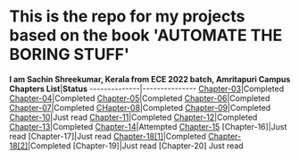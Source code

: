 # This is the repo for my projects based on the book 'AUTOMATE THE BORING STUFF' 

**I am Sachin Shreekumar, Kerala from ECE 2022 batch, Amritapuri Campus**
**Chapters List**|**Status**
--------------|---------------
[Chapter-03](https://github.com/sachin-bhai/amFOSS-Automate-the-boring/tree/master/Chapter%203)|Completed
[Chapter-04](https://github.com/sachin-bhai/amFOSS-Automate-the-boring/tree/master/Chapter%204)|Completed
[Chapter-05](https://github.com/sachin-bhai/amFOSS-Automate-the-boring/tree/master/Chapter%205)|Completed
[Chapter-06](https://github.com/sachin-bhai/amFOSS-Automate-the-boring/tree/master/Chapter%206)|Completed
[Chapter-07](https://github.com/sachin-bhai/amFOSS-Automate-the-boring/tree/master/Chapter%207)|Completed
[CHapter-08](https://github.com/sachin-bhai/amFOSS-Automate-the-boring/tree/master/Chapter%208)|Completed
[Chapter-09](https://github.com/sachin-bhai/amFOSS-Automate-the-boring/tree/master/Chapter%209)|Completed
[Chapter-10]()|Just read
[Chapter-11](https://github.com/sachin-bhai/amFOSS-Automate-the-boring/tree/master/Chapter%2011)|Completed
[Chapter-12](https://github.com/sachin-bhai/amFOSS-Automate-the-boring/tree/master/Chapter%2012)|Completed
[Chapter-13](https://github.com/sachin-bhai/amFOSS-Automate-the-boring/tree/master/Chapter%2013)|Completed
[Chapter-14](https://github.com/sachin-bhai/amFOSS-Automate-the-boring/tree/master/Chapter%2014)|Attempted
[Chapter-15](https://github.com/sachin-bhai/amFOSS-Automate-the-boring/tree/master/Chapter%2015)
[Chapter-16]|Just read
[Chapter-17]|Just read
[Chapter-18[1]](https://github.com/sachin-bhai/amFOSS-Automate-the-boring/blob/master/Chapter%2018%20%5B1%5D.py)|Completed
[Chapter-18[2]](https://github.com/sachin-bhai/amFOSS-Automate-the-boring/blob/master/Chapter%2018%5B2%5D)|Completed
[Chapter-19]|Just read
[Chapter-20] Just read

